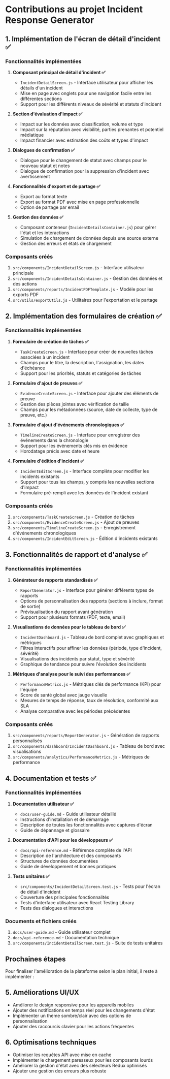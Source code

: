# Contributions au projet Incident Response Generator

## 1. Implémentation de l'écran de détail d'incident ✅

### Fonctionnalités implémentées

1. **Composant principal de détail d'incident ✅**
   - `IncidentDetailScreen.js` - Interface utilisateur pour afficher les détails d'un incident
   - Mise en page avec onglets pour une navigation facile entre les différentes sections
   - Support pour les différents niveaux de sévérité et statuts d'incident

2. **Section d'évaluation d'impact ✅**
   - Impact sur les données avec classification, volume et type
   - Impact sur la réputation avec visibilité, parties prenantes et potentiel médiatique
   - Impact financier avec estimation des coûts et types d'impact

3. **Dialogues de confirmation ✅**
   - Dialogue pour le changement de statut avec champs pour le nouveau statut et notes
   - Dialogue de confirmation pour la suppression d'incident avec avertissement

4. **Fonctionnalités d'export et de partage ✅**
   - Export au format texte
   - Export au format PDF avec mise en page professionnelle
   - Option de partage par email

5. **Gestion des données ✅**
   - Composant conteneur (`IncidentDetailsContainer.js`) pour gérer l'état et les interactions
   - Simulation de chargement de données depuis une source externe
   - Gestion des erreurs et états de chargement

### Composants créés

1. `src/components/IncidentDetailScreen.js` - Interface utilisateur principale
2. `src/components/IncidentDetailsContainer.js` - Gestion des données et des actions
3. `src/components/reports/IncidentPDFTemplate.js` - Modèle pour les exports PDF
4. `src/utils/exportUtils.js` - Utilitaires pour l'exportation et le partage

## 2. Implémentation des formulaires de création ✅

### Fonctionnalités implémentées

1. **Formulaire de création de tâches ✅**
   - `TaskCreateScreen.js` - Interface pour créer de nouvelles tâches associées à un incident
   - Champs pour le titre, la description, l'assignation, les dates d'échéance
   - Support pour les priorités, statuts et catégories de tâches

2. **Formulaire d'ajout de preuves ✅**
   - `EvidenceCreateScreen.js` - Interface pour ajouter des éléments de preuve
   - Gestion des pièces jointes avec vérification de taille
   - Champs pour les métadonnées (source, date de collecte, type de preuve, etc.)

3. **Formulaire d'ajout d'événements chronologiques ✅**
   - `TimelineCreateScreen.js` - Interface pour enregistrer des événements dans la chronologie
   - Support pour les événements clés mis en évidence
   - Horodatage précis avec date et heure

4. **Formulaire d'édition d'incident ✅**
   - `IncidentEditScreen.js` - Interface complète pour modifier les incidents existants
   - Support pour tous les champs, y compris les nouvelles sections d'impact
   - Formulaire pré-rempli avec les données de l'incident existant

### Composants créés

1. `src/components/TaskCreateScreen.js` - Création de tâches
2. `src/components/EvidenceCreateScreen.js` - Ajout de preuves
3. `src/components/TimelineCreateScreen.js` - Enregistrement d'événements chronologiques
4. `src/components/IncidentEditScreen.js` - Édition d'incidents existants

## 3. Fonctionnalités de rapport et d'analyse ✅

### Fonctionnalités implémentées

1. **Générateur de rapports standardisés ✅**
   - `ReportGenerator.js` - Interface pour générer différents types de rapports
   - Options de personnalisation des rapports (sections à inclure, format de sortie)
   - Prévisualisation du rapport avant génération
   - Support pour plusieurs formats (PDF, texte, email)

2. **Visualisations de données pour le tableau de bord ✅**
   - `IncidentDashboard.js` - Tableau de bord complet avec graphiques et métriques
   - Filtres interactifs pour affiner les données (période, type d'incident, sévérité)
   - Visualisations des incidents par statut, type et sévérité
   - Graphique de tendance pour suivre l'évolution des incidents

3. **Métriques d'analyse pour le suivi des performances ✅**
   - `PerformanceMetrics.js` - Métriques clés de performance (KPI) pour l'équipe
   - Score de santé global avec jauge visuelle
   - Mesures de temps de réponse, taux de résolution, conformité aux SLA
   - Analyse comparative avec les périodes précédentes

### Composants créés

1. `src/components/reports/ReportGenerator.js` - Génération de rapports personnalisés
2. `src/components/dashboard/IncidentDashboard.js` - Tableau de bord avec visualisations
3. `src/components/analytics/PerformanceMetrics.js` - Métriques de performance

## 4. Documentation et tests ✅

### Fonctionnalités implémentées

1. **Documentation utilisateur ✅**
   - `docs/user-guide.md` - Guide utilisateur détaillé
   - Instructions d'installation et de démarrage
   - Description de toutes les fonctionnalités avec captures d'écran
   - Guide de dépannage et glossaire

2. **Documentation d'API pour les développeurs ✅**
   - `docs/api-reference.md` - Référence complète de l'API
   - Description de l'architecture et des composants
   - Structures de données documentées
   - Guide de développement et bonnes pratiques

3. **Tests unitaires ✅**
   - `src/components/IncidentDetailScreen.test.js` - Tests pour l'écran de détail d'incident
   - Couverture des principales fonctionnalités
   - Tests d'interface utilisateur avec React Testing Library
   - Tests des dialogues et interactions

### Documents et fichiers créés

1. `docs/user-guide.md` - Guide utilisateur complet
2. `docs/api-reference.md` - Documentation technique
3. `src/components/IncidentDetailScreen.test.js` - Suite de tests unitaires

## Prochaines étapes

Pour finaliser l'amélioration de la plateforme selon le plan initial, il reste à implémenter :

## 5. Améliorations UI/UX
* Améliorer le design responsive pour les appareils mobiles
* Ajouter des notifications en temps réel pour les changements d'état
* Implémenter un thème sombre/clair avec des options de personnalisation
* Ajouter des raccourcis clavier pour les actions fréquentes

## 6. Optimisations techniques
* Optimiser les requêtes API avec mise en cache
* Implémenter le chargement paresseux pour les composants lourds
* Améliorer la gestion d'état avec des sélecteurs Redux optimisés
* Ajouter une gestion des erreurs plus robuste
